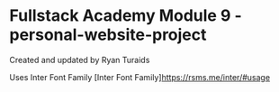 # Fullstack Academy Module 9 - personal-website-project

Created and updated by Ryan Turaids

Uses Inter Font Family
[Inter Font Family]https://rsms.me/inter/#usage